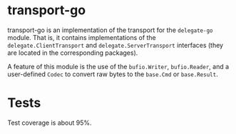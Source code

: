 # transport-go
transport-go is an implementation of the transport for the `delegate-go` module.
That is, it contains implementations of the `delegate.ClientTransport` and 
`delegate.ServerTransport` interfaces (they are located in the corresponding 
packages).

A feature of this module is the use of the `bufio.Writer`, `bufio.Reader`, and a 
user-defined `Codec` to convert raw bytes to the `base.Cmd` or `base.Result`.

# Tests
Test coverage is about 95%.